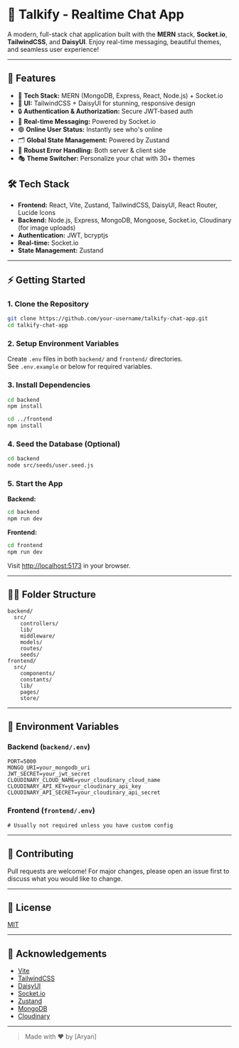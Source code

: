 # 💬 Talkify - Realtime Chat App

A modern, full-stack chat application built with the **MERN** stack, **Socket.io**, **TailwindCSS**, and **DaisyUI**. Enjoy real-time messaging, beautiful themes, and seamless user experience!

---

## 🚀 Features

- 🌟 **Tech Stack:** MERN (MongoDB, Express, React, Node.js) + Socket.io
- 🎨 **UI:** TailwindCSS + DaisyUI for stunning, responsive design
- 🔒 **Authentication & Authorization:** Secure JWT-based auth
- 👾 **Real-time Messaging:** Powered by Socket.io
- 🟢 **Online User Status:** Instantly see who's online
- 🗂️ **Global State Management:** Powered by Zustand
- 🐞 **Robust Error Handling:** Both server & client side
- 🎭 **Theme Switcher:** Personalize your chat with 30+ themes


## 🛠️ Tech Stack

- **Frontend:** React, Vite, Zustand, TailwindCSS, DaisyUI, React Router, Lucide Icons
- **Backend:** Node.js, Express, MongoDB, Mongoose, Socket.io, Cloudinary (for image uploads)
- **Authentication:** JWT, bcryptjs
- **Real-time:** Socket.io
- **State Management:** Zustand

---

## ⚡ Getting Started

### 1. Clone the Repository

```sh
git clone https://github.com/your-username/talkify-chat-app.git
cd talkify-chat-app
```

### 2. Setup Environment Variables

Create `.env` files in both `backend/` and `frontend/` directories.  
See `.env.example` or below for required variables.

### 3. Install Dependencies

```sh
cd backend
npm install

cd ../frontend
npm install
```

### 4. Seed the Database (Optional)

```sh
cd backend
node src/seeds/user.seed.js
```

### 5. Start the App

**Backend:**

```sh
cd backend
npm run dev
```

**Frontend:**

```sh
cd frontend
npm run dev
```

Visit [http://localhost:5173](http://localhost:5173) in your browser.

---

## 🧑‍💻 Folder Structure

```
backend/
  src/
    controllers/
    lib/
    middleware/
    models/
    routes/
    seeds/
frontend/
  src/
    components/
    constants/
    lib/
    pages/
    store/
```

---

## 📝 Environment Variables

### Backend (`backend/.env`)

```
PORT=5000
MONGO_URI=your_mongodb_uri
JWT_SECRET=your_jwt_secret
CLOUDINARY_CLOUD_NAME=your_cloudinary_cloud_name
CLOUDINARY_API_KEY=your_cloudinary_api_key
CLOUDINARY_API_SECRET=your_cloudinary_api_secret
```

### Frontend (`frontend/.env`)

```
# Usually not required unless you have custom config
```

---

## 🤝 Contributing

Pull requests are welcome! For major changes, please open an issue first to discuss what you would like to change.

---

## 📄 License

[MIT](LICENSE)

---

## 🙏 Acknowledgements

- [Vite](https://vitejs.dev/)
- [TailwindCSS](https://tailwindcss.com/)
- [DaisyUI](https://daisyui.com/)
- [Socket.io](https://socket.io/)
- [Zustand](https://zustand-demo.pmnd.rs/)
- [MongoDB](https://www.mongodb.com/)
- [Cloudinary](https://cloudinary.com/)

---

> Made with ❤️ by [Aryan]